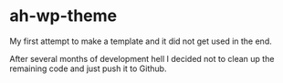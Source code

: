 # ah-wp-theme
My first attempt to make a template and it did not get used in the end.

After several months of development hell I decided not to clean up the remaining code and just push it to Github.
